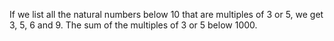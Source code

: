 If we list all the natural numbers below 10 that are multiples of 3 or 5, we get 3, 5, 6 and 9. The sum of the multiples of 3 or 5 below 1000.